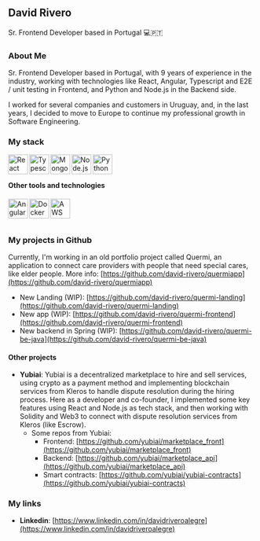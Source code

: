 ## David Rivero
Sr. Frontend Developer based in Portugal 💻🇵🇹

### About Me
Sr. Frontend Developer based in Portugal, with 9 years of experience in the industry, working with technologies like React, Angular, Typescript and E2E / unit testing in Frontend, and Python and Node.js in the Backend side.

I worked for several companies and customers in Uruguay, and, in the last years, I decided to move to Europe to continue my professional growth in Software Engineering.

### My stack
<a href="https://react.dev/" target="_blank">
  <img align="left" title="React" alt="React" width="40px" src="https://github.com/user-attachments/assets/8cd2fca6-776b-44c6-b5ee-3144e798d524" />
</a>
<a href="https://www.typescriptlang.org/" target="_blank">
  <img align="left" title="Typescript" alt="Typescript" width="40px" src="https://github.com/user-attachments/assets/62e97eba-9db4-495f-9f20-215b6e587353" />
</a>
<a href="https://www.mongodb.com/" target="_blank">
  <img align="left" title="MongoDB" alt="MongoDB" width="40px" src="https://github.com/user-attachments/assets/4aefa27e-ef25-427a-9b02-bc09b2b51960" />
</a>
<a href="https://nodejs.org/en" target="_blank">
  <img align="left" title="Node.js" alt="Node.js" width="40px" src="https://github.com/user-attachments/assets/91c6e5ee-da7e-41bc-a49a-9f6a4e290398" />
</a>
<a href="https://www.python.org/" target="_blank">
  <img align="left" title="Python" alt="Python" width="40px" src="https://github.com/user-attachments/assets/7946a7c4-6879-4d42-8f16-b109507cf6c1" />
</a>
<br />
<br />

#### Other tools and technologies
<a href="https://angular.dev/" target="_blank">
  <img align="left" title="Angular" alt="Angular" width="40px" src="https://github.com/user-attachments/assets/2b67db92-b60c-42ea-8f9a-57a9a250e39f" />
</a>
<a href="https://www.docker.com/" target="_blank">
  <img align="left" title="Docker" alt="Docker" width="40px" src="https://github.com/user-attachments/assets/ea435967-b311-4a2d-8d1e-057edee07c7d" />
</a>
<a href="https://aws.amazon.com/" target="_blank">
  <img align="left" title="AWS" alt="AWS" width="40px" src="https://github.com/user-attachments/assets/9fff0423-d40a-43ba-a96e-1c27c57edaef" />
</a>
<br />
<br />
<br />

### My projects in Github
Currently, I'm working in an old portfolio project called Quermi, an application to connect care providers with people that need special cares, like elder people.
More info: [https://github.com/david-rivero/quermiapp](https://github.com/david-rivero/quermiapp)
- New Landing (WIP): [https://github.com/david-rivero/quermi-landing](https://github.com/david-rivero/quermi-landing)
- New app (WIP): [https://github.com/david-rivero/quermi-frontend](https://github.com/david-rivero/quermi-frontend)
- New backend in Spring (WIP): [https://github.com/david-rivero/quermi-be-java](https://github.com/david-rivero/quermi-be-java)

#### Other projects
- **Yubiai**: Yubiai is a decentralized marketplace to hire and sell services, using crypto as a payment method and implementing blockchain services from Kleros to handle dispute resolution during the hiring process. Here as a developer and co-founder, I implemented some key features using React and Node.js as tech stack, and then working with Solidity and Web3 to connect with dispute resolution services from Kleros (like Escrow).
  - Some repos from Yubiai:
    - Frontend: [https://github.com/yubiai/marketplace_front](https://github.com/yubiai/marketplace_front)
    - Backend: [https://github.com/yubiai/marketplace_api](https://github.com/yubiai/marketplace_api)
    - Smart contracts: [https://github.com/yubiai/yubiai-contracts](https://github.com/yubiai/yubiai-contracts) 


### My links
- **Linkedin**: [https://www.linkedin.com/in/davidriveroalegre](https://www.linkedin.com/in/davidriveroalegre)

